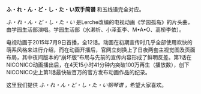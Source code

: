 

**ふ・れ・ん・ど・し・た・い双手简谱** 和五线谱完全对应。

_ふ・れ・ん・ど・し・た・い_ 是Lerche改编的电视动画《学园孤岛》的片头曲，由学园生活部演唱。学园生活部（水濑祈、小泽亚李、M•A•O、高桥李依）。

电视动画于2015年7月9日首播，全12话。动画在初期宣传时几乎全部使用欢快的萌系风格来进行介绍，而在动画开播后，官网立刻换上了日夜两套主视觉图及页面布局，其中夜间版本的“崩坏版”布局与先前的宣传内容形成了鲜明反差。第1话在NICONICO动画播出后，在4天15小时41分钟内突破100万再生（播放数），创下NICONICO史上第1话最快破百万的官方发布动画作品的纪录。

这里我们提供 _ふ・れ・ん・ど・し・た・い钢琴谱_ ，希望大家喜欢。

